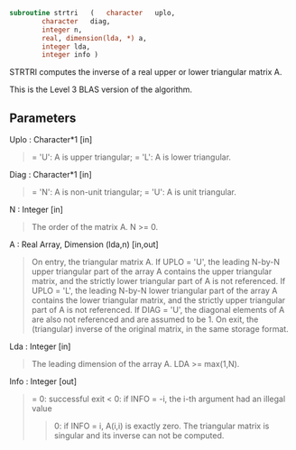 ```fortran
subroutine strtri	(	character	uplo,
		character	diag,
		integer	n,
		real, dimension(lda, *)	a,
		integer	lda,
		integer	info )
```

 STRTRI computes the inverse of a real upper or lower triangular
 matrix A.

 This is the Level 3 BLAS version of the algorithm.

## Parameters
Uplo : Character*1 [in]
> = 'U':  A is upper triangular;
> = 'L':  A is lower triangular.

Diag : Character*1 [in]
> = 'N':  A is non-unit triangular;
> = 'U':  A is unit triangular.

N : Integer [in]
> The order of the matrix A.  N >= 0.

A : Real Array, Dimension (lda,n) [in,out]
> On entry, the triangular matrix A.  If UPLO = 'U', the
> leading N-by-N upper triangular part of the array A contains
> the upper triangular matrix, and the strictly lower
> triangular part of A is not referenced.  If UPLO = 'L', the
> leading N-by-N lower triangular part of the array A contains
> the lower triangular matrix, and the strictly upper
> triangular part of A is not referenced.  If DIAG = 'U', the
> diagonal elements of A are also not referenced and are
> assumed to be 1.
> On exit, the (triangular) inverse of the original matrix, in
> the same storage format.

Lda : Integer [in]
> The leading dimension of the array A.  LDA >= max(1,N).

Info : Integer [out]
> = 0: successful exit
> < 0: if INFO = -i, the i-th argument had an illegal value
> > 0: if INFO = i, A(i,i) is exactly zero.  The triangular
> matrix is singular and its inverse can not be computed.

